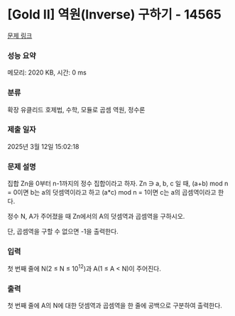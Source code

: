 # [Gold II] 역원(Inverse) 구하기 - 14565 

[문제 링크](https://www.acmicpc.net/problem/14565) 

### 성능 요약

메모리: 2020 KB, 시간: 0 ms

### 분류

확장 유클리드 호제법, 수학, 모듈로 곱셈 역원, 정수론

### 제출 일자

2025년 3월 12일 15:02:18

### 문제 설명

<p>집합 Zn을 0부터 n-1까지의 정수 집합이라고 하자. Zn ∋ a, b, c 일 때, (a+b) mod n = 0이면 b는 a의 덧셈역이라고 하고 (a*c) mod n = 1이면 c는 a의 곱셈역이라고 한다.</p>

<p>정수 N, A가 주어졌을 때 Zn에서의 A의 덧셈역과 곱셈역을 구하시오.</p>

<p>단, 곱셈역을 구할 수 없으면 -1을 출력한다.</p>

### 입력 

 <p>첫 번째 줄에 N(2 ≤ N ≤ 10<sup>12</sup>)과 A(1 ≤ A < N)이 주어진다.</p>

### 출력 

 <p>첫 번째 줄에 A의 N에 대한 덧셈역과 곱셈역을 한 줄에 공백으로 구분하여 출력한다.</p>

